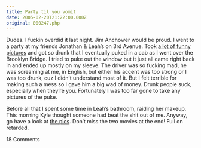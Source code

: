 ```yaml
---
title: Party til you vomit
date: 2005-02-20T21:22:00.000Z
original: 000247.php
---
```


Dudes. I fuckin overdid it last night. Jim Anchower would be proud. I went to a party at my friends Jonathan & Leah’s on 3rd Avenue. Took <a href="http://pictures.pascal.com/gallery/leahbday2005">a lot of funny pictures</a> and got so drunk that I eventually puked in a cab as I went over the Brooklyn Bridge. I tried to puke out the window but it just all came right back in and ended up mostly on my sleeve. The driver was so fucking mad, he was screaming at me, in English, but either his accent was too strong or I was too drunk, cuz I didn’t understand most of it. But I felt terrible for making such a mess so I gave him a big wad of money. Drunk people suck, especially when they’re you. Fortunately I was too far gone to take any pictures of the puke.

Before all that I spent some time in Leah’s bathroom, raiding her makeup. This morning Kyle thought someone had beat the shit out of me. Anyway, go have a look at <a href="http://pictures.pascal.com/gallery/leahbday2005">the pics</a>. Don’t miss the two movies at the end! Full on retarded.

<span class="commentheader">18 Comments</span>

<!--


<div class="commentdivider">
<span class="commentauthorbox">Posted by Jonathan</span>
<span class="commentdatebox">Monday, February 21, 2005</span>
<span class="commenttimebox"> 9:25 AM</span>
</div>
<div class="commentbody">Hola Amigos!

We were very pleased with the success of the partee. Thanks for comforting me as I chundered; sorry I couldn’t do the same for you. Thanks for coming! It was great to see you.

Those pictures are AWESOME. (Particularly your frank yet disturbing movies) Any chance you’d make us a CD o’ em? Be your best friend!</div>

<div class="commentdivider">
<span class="commentauthorbox">Posted by Jonathan</span>
<span class="commentdatebox">Monday, February 21, 2005</span>
<span class="commenttimebox"> 9:28 AM</span>
</div>
<div class="commentbody">P.S. Your “Pascal’s Pictures” setup is hell of smooth!

It looks like polaroids!</div>

<div class="commentdivider">
<span class="commentauthorbox">Posted by Jonathan</span>
<span class="commentdatebox">Monday, February 21, 2005</span>
<span class="commenttimebox"> 9:44 AM</span>
</div>
<div class="commentbody">Oh wait– I see that full-size pics can be downloaded. I shall do that!</div>
<div class="commentdivider">
<span class="commentauthorbox">Posted by <a href="http://www.pascal.com/cgi-bin/mt/mt-comments.cgi?__mode=red&id=961">Rurality</a></span>
<span class="commentdatebox">Friday, February 25, 2005</span>
<span class="commenttimebox">12:39 PM</span>
</div>
<div class="commentbody">I love the picture of the people looking at a picture, and the bookcase that has two Amphigoreys and a Sendak.</div>
<div class="commentdivider">
<span class="commentauthorbox">Posted by an anonymous coward</span>
<span class="commentdatebox">Monday, March  7, 2005</span>
<span class="commenttimebox">12:14 PM</span>
</div>
<div class="commentbody">update this facking thing</div>
<div class="commentdivider">
<span class="commentauthorbox">Posted by brooke</span>
<span class="commentdatebox">Tuesday, March 15, 2005</span>
<span class="commenttimebox">12:14 PM</span>
</div>
<div class="commentbody">did you die?!?!??! no pictures, no posts… i get really bored in this stupid computer class…</div>
<div class="commentdivider">
<span class="commentauthorbox">Posted by <a href="mailto&#58;peterneufeld&#64;yahoo&#46;com">peter</a></span>
<span class="commentdatebox">Friday, March 18, 2005</span>
<span class="commenttimebox"> 1:47 AM</span>
</div>
<div class="commentbody">Dude, I’ve never done that before. Nevvvaahhh.  Pascal, you rule. </div>
<div class="commentdivider">
<span class="commentauthorbox">Posted by an anonymous coward</span>
<span class="commentdatebox">Saturday, March 19, 2005</span>
<span class="commenttimebox"> 4:21 PM</span>
</div>
<div class="commentbody">The Pope updates his blog more than you.</div>
<div class="commentdivider">
<span class="commentauthorbox">Posted by <a href="http://www.pascal.com/cgi-bin/mt/mt-comments.cgi?__mode=red&id=970">Kyoo-Kum-Brrrrr</a></span>
<span class="commentdatebox">Wednesday, March 30, 2005</span>
<span class="commenttimebox">12:29 AM</span>
</div>
<div class="commentbody">Puh-LEEEEEZE give us some new wordses. You makin’ me GREEN!</div>
<div class="commentdivider">
<span class="commentauthorbox">Posted by me</span>
<span class="commentdatebox">Thursday, March 31, 2005</span>
<span class="commenttimebox">12:14 PM</span>
</div>
<div class="commentbody">U</div>
<div class="commentdivider">
<span class="commentauthorbox">Posted by me</span>
<span class="commentdatebox">Thursday, March 31, 2005</span>
<span class="commenttimebox">12:14 PM</span>
</div>
<div class="commentbody">P</div>
<div class="commentdivider">
<span class="commentauthorbox">Posted by me</span>
<span class="commentdatebox">Thursday, March 31, 2005</span>
<span class="commenttimebox">12:14 PM</span>
</div>
<div class="commentbody">D</div>
<div class="commentdivider">
<span class="commentauthorbox">Posted by me</span>
<span class="commentdatebox">Thursday, March 31, 2005</span>
<span class="commenttimebox">12:15 PM</span>
</div>
<div class="commentbody">A</div>
<div class="commentdivider">
<span class="commentauthorbox">Posted by me</span>
<span class="commentdatebox">Thursday, March 31, 2005</span>
<span class="commenttimebox">12:15 PM</span>
</div>
<div class="commentbody">T</div>
<div class="commentdivider">
<span class="commentauthorbox">Posted by me</span>
<span class="commentdatebox">Thursday, March 31, 2005</span>
<span class="commenttimebox">12:16 PM</span>
</div>
<div class="commentbody">E</div>
<div class="commentdivider">
<span class="commentauthorbox">Posted by me</span>
<span class="commentdatebox">Thursday, March 31, 2005</span>
<span class="commenttimebox">12:16 PM</span>
</div>
<div class="commentbody">E</div>
<div class="commentdivider">
<span class="commentauthorbox">Posted by me</span>
<span class="commentdatebox">Thursday, March 31, 2005</span>
<span class="commenttimebox">12:16 PM</span>
</div>
<div class="commentbody">-E</div>
<div class="commentdivider">
<span class="commentauthorbox">Posted by lauren's friend with green daisies</span>
<span class="commentdatebox">Thursday, March 31, 2005</span>
<span class="commenttimebox"> 8:06 PM</span>
</div>
<div class="commentbody">…those videos made my day. im glad i randomly decided to pop in. </div> -->
